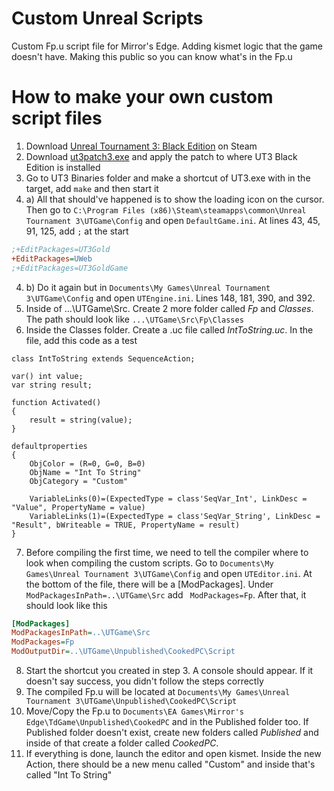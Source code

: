 # Custom Unreal Scripts
Custom Fp.u script file for Mirror's Edge. Adding kismet logic that the game doesn't have. Making this public so you can know what's in the Fp.u

# How to make your own custom script files
1. Download [Unreal Tournament 3: Black Edition](https://store.steampowered.com/app/13210/Unreal_Tournament_3_Black/) on Steam
2. Download [ut3patch3.exe](https://docs.unrealengine.com/udk/Three/UT3ModHome.html) and apply the patch to where UT3 Black Edition is installed
3. Go to UT3 Binaries folder and make a shortcut of UT3.exe with in the target, add `make` and then start it
4. a) All that should've happened is to show the loading icon on the cursor. Then go to `C:\Program Files (x86)\Steam\steamapps\common\Unreal Tournament 3\UTGame\Config` and open `DefaultGame.ini`. At lines 43, 45, 91, 125, add `;` at the start

```ini
;+EditPackages=UT3Gold
+EditPackages=UWeb
;+EditPackages=UT3GoldGame
```

4. b) Do it again but in `Documents\My Games\Unreal Tournament 3\UTGame\Config` and open `UTEngine.ini`. Lines 148, 181, 390, and 392.
5. Inside of ...\UTGame\Src\. Create 2 more folder called *Fp* and *Classes*. The path should look like `...\UTGame\Src\Fp\Classes`
6. Inside the Classes folder. Create a .uc file called *IntToString.uc*. In the file, add this code as a test

```uc
class IntToString extends SequenceAction;

var() int value;
var string result;

function Activated() 
{
    result = string(value);
}

defaultproperties 
{
    ObjColor = (R=0, G=0, B=0)
    ObjName = "Int To String"
    ObjCategory = "Custom"
 	
    VariableLinks(0)=(ExpectedType = class'SeqVar_Int', LinkDesc = "Value", PropertyName = value)
    VariableLinks(1)=(ExpectedType = class'SeqVar_String', LinkDesc = "Result", bWriteable = TRUE, PropertyName = result)
}
```

7. Before compiling the first time, we need to tell the compiler where to look when compiling the custom scripts. Go to `Documents\My Games\Unreal Tournament 3\UTGame\Config` and open `UTEditor.ini`. At the bottom of the file, there will be a [ModPackages]. Under `ModPackagesInPath=..\UTGame\Src` add `
ModPackages=Fp`. After that, it should look like this

```ini
[ModPackages]
ModPackagesInPath=..\UTGame\Src
ModPackages=Fp
ModOutputDir=..\UTGame\Unpublished\CookedPC\Script
```

8. Start the shortcut you created in step 3. A console should appear. If it doesn't say success, you didn't follow the steps correctly
9. The compiled Fp.u will be located at `Documents\My Games\Unreal Tournament 3\UTGame\Unpublished\CookedPC\Script`
10. Move/Copy the Fp.u to `Documents\EA Games\Mirror's Edge\TdGame\Unpublished\CookedPC` and in the Published folder too. If Published folder doesn't exist, create new folders called *Published* and inside of that create a folder called *CookedPC*.
11. If everything is done, launch the editor and open kismet. Inside the new Action, there should be a new menu called "Custom" and inside that's called "Int To String"
